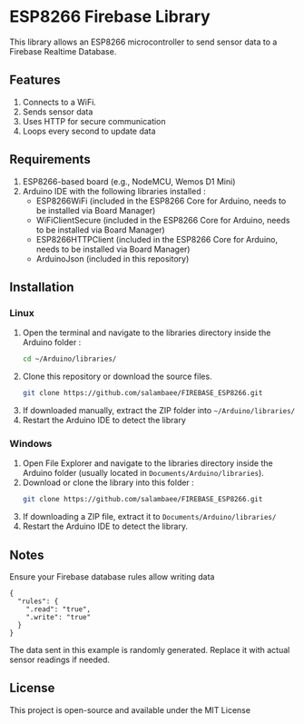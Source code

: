 # ESP8266 Firebase Library
This library allows an ESP8266 microcontroller to send sensor data to a Firebase Realtime Database.

## Features
1. Connects to a WiFi.
2. Sends sensor data
3. Uses HTTP for secure communication
4. Loops every second to update data

## Requirements
1. ESP8266-based board (e.g., NodeMCU, Wemos D1 Mini)
2. Arduino IDE with the following libraries installed :
   * ESP8266WiFi (included in the ESP8266 Core for Arduino, needs to be installed via Board Manager)
   * WiFiClientSecure (included in the ESP8266 Core for Arduino, needs to be installed via Board Manager)
   * ESP8266HTTPClient (included in the ESP8266 Core for Arduino, needs to be installed via Board Manager)
   * ArduinoJson (included in this repository)

## Installation
### Linux
1. Open the terminal and navigate to the libraries directory inside the Arduino folder :
   ```bash
   cd ~/Arduino/libraries/
2. Clone this repository or download the source files.
   ```bash
   git clone https://github.com/salambaee/FIREBASE_ESP8266.git
3. If downloaded manually, extract the ZIP folder into `~/Arduino/libraries/`
4. Restart the Arduino IDE to detect the library

### Windows
1. Open File Explorer and navigate to the libraries directory inside the Arduino folder (usually located in `Documents/Arduino/libraries`).
2. Download or clone the library into this folder :
   ```bash
   git clone https://github.com/salambaee/FIREBASE_ESP8266.git
3. If downloading a ZIP file, extract it to `Documents/Arduino/libraries/`
4. Restart the Arduino IDE to detect the library.

## Notes
Ensure your Firebase database rules allow writing data
```
{
  "rules": {
    ".read": "true",
    ".write": "true"
  }
}
```
The data sent in this example is randomly generated. Replace it with actual sensor readings if needed.

## License
This project is open-source and available under the MIT License
